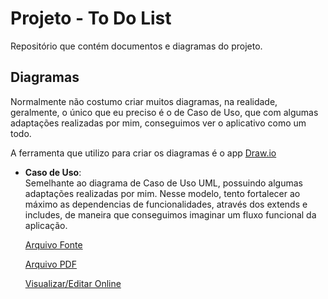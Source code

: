 # Projeto - To Do List
Repositório que contém documentos e diagramas do projeto.

## Diagramas
Normalmente não costumo criar muitos diagramas, na realidade, geralmente, o
único que eu preciso é o de Caso de Uso, que com algumas adaptações realizadas
por mim, conseguimos ver o aplicativo como um todo.

A ferramenta que utilizo para criar os diagramas é o app
[Draw.io](https://www.draw.io/)

- **Caso de Uso**:  
  Semelhante ao diagrama de Caso de Uso UML, possuindo algumas adaptações 
  realizadas por mim. Nesse modelo, tento fortalecer ao máximo as dependencias
  de funcionalidades, através dos extends e includes, de maneira que conseguimos imaginar um fluxo funcional da aplicação.

  [Arquivo Fonte](../master/Diagramas/Arquivos%20Fonte/Caso%20De%20Uso.drawio)
  
  [Arquivo PDF](../master/Diagramas/PDF/Caso%20De%20Uso.pdf)
  
  [Visualizar/Editar Online](https://www.draw.io/?lightbox=1&highlight=0000ff&edit=_blank&layers=1&nav=1&title=Caso%20De%20Uso.drawio#R7VpRd5MwFP41POohpKXt48Y6fZgedeo2XzxZSSEukJ4QVrpfb4BQwLCOqS3RdS8jN7mEfF%2B%2Be8MtFvSi7A1Hq%2FAd8zG1HNvPLHhmOQ5wR7b8l1s2pWU6mpWGgBNfDaoNl%2BQBK6PyC1Li46Q1UDBGBVm1jQsWx3ghWjbEOVu3hy0Zbc%2B6QgHWDJcLRHXrFfFFqKzAndUdbzEJQjX11JmUHRGqBquVJCHy2bphgnMLepwxUV5FmYdpDl6FS%2Bl3%2Fkjv9sE4jkUfh49Xdxl%2Bf77%2BnpHzk%2BtsQT99Q6%2FG5V3uEU3VgtXDik2FAPYlIKrJuAhZwGJE57X1lLM09nE%2BjS1b9ZgLxlbSCKTxBxZio9hFqWDSFIqIqt5yznyiR9emTAlL%2BQLvWFC1RxAPsNgxztkyILcuZhEWfCP9OKZIkPv2cyC1h4LtuBpmeaGQfgbqQEP9S5JaHrROACdMY0DunFV%2BmUb0ZCEYl4jdYy6I3KUX6BbTDywhgrBYDrllQrBIDqB5xyla3AUFOx6juZ%2B8G1wWf417nFAS5L4iZ6tJC0sFJTH2ttKyt1zlvjjbzZaOrnJw4Gu171RQcGbTyrKuRQaVcMKGvFx7T5RMOoTgoihHhIpi2e2WjTOBYz%2BxctWprqA1sGoVDrdcXinL4fXloyQs%2FP%2By2JyeYnOHFJujMTtfYpEiyYjtIQmN4KwPTZTKnJPTsQ6JwJcrVECzlmmvK5j9kUAA0BUCOxQCRh0SmexLItOjRJ4vEbenROCgEhnti9qXR%2BRj0j4Qk3vLYy%2BQyUHTlrsjbV2wgMSG5SzYcaobPmc5s6MenjzF9RbEdNDQpiviK0lSRMmDOssJHDBO5MSmK2M0Gl4ZsONcLLtS0sLSeCjH065XxwNDaetQ%2BkQgk5Ecj4xEsqsete9wHbPY7Pg87Rmfod1N%2BWHiM9Tjcw%2FuzKAOZ0RcK%2Ff8%2BqZhP8saHWebqhFLzK6rYXnjptlTOxWtymv4LeIMmsL1EoKqwPwaK42KjEakaz3FNF8HWCoMSzB6qgbu8AkGHCsdTwaTWc9YAgatWYEhjgr%2FK5PD1qz04%2FORyd9lctD8Dg8VXV%2F8ga%2Fvfhi2ZKMX35rHvc9y3UvT3osns4mBZUygfzFQF2v%2BERxNOEUDvejlsWhFsTB3RwLbNrGyDjreSKqil5E46jvShBcS53iMfbq60fejrtmQyc7RY3Tr94lSFMmgGhi7hw0lsll%2F4Fj0NT4ThfOf)